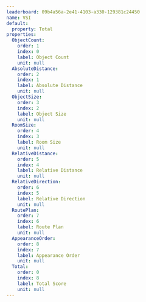 ```yaml
---
leaderboard: 09b4a56a-2e41-4103-a330-129381c24450
name: VSI
default:
  property: Total
properties:
  ObjectCount:
    order: 1
    index: 0
    label: Object Count
    unit: null
  AbsoluteDistance:
    order: 2
    index: 1
    label: Absolute Distance
    unit: null
  ObjectSize:
    order: 3
    index: 2
    label: Object Size
    unit: null
  RoomSize:
    order: 4
    index: 3
    label: Room Size
    unit: null
  RelativeDistance:
    order: 5
    index: 4
    label: Relative Distance
    unit: null
  RelativeDirection:
    order: 6
    index: 5
    label: Relative Direction
    unit: null
  RoutePlan:
    order: 7
    index: 6
    label: Route Plan
    unit: null
  AppearanceOrder:
    order: 8
    index: 7
    label: Appearance Order
    unit: null
  Total:
    order: 0
    index: 8
    label: Total Score
    unit: null
---
```

